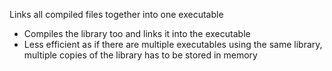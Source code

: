 Links all compiled files together into one executable
- Compiles the library too and links it into the executable
- Less efficient as if there are multiple executables using the same library, multiple copies of the library has to be stored in memory